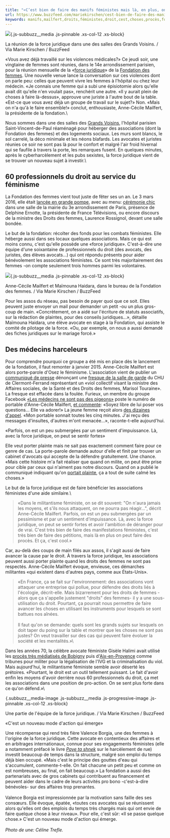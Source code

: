 ```yaml
---
title: "«C’est bien de faire des manifs féministes mais là, en plus, on peut faire des procès»"
url: https://www.buzzfeed.com/mariekirschen/cest-bien-de-faire-des-manifs-feministes-mais-la-en-plus-on
keywords: manifs,mailfert,droits,féministes,droit,cest,choses,procès,fondation,juridique,faire,femmes,associations
---
```

![](https://img.buzzfeed.com/buzzfeed-static/static/2017-03/10/5/asset/buzzfeed-prod-fastlane-01/sub-buzz-24467-1489142131-12.jpg?downsize=700%3A%2A&output-quality=auto&output-format=auto&output-quality=auto&output-format=auto&downsize=360:*){.js-subbuzz__media .js-pinnable .xs-col-12 .xs-block}

La réunion de la force juridique dans une des salles des Grands Voisins. / Via Marie Kirschen / BuzzFeed

«Vous avez déjà travaillé sur les violences médicales?» Ce jeudi soir, une vingtaine de femmes sont réunies, dans le 14e arrondissement parisien, pour la réunion mensuelle de la «[force juridique](http://fondationdesfemmes.org/nos-actions/une-force-juridique/)» de la [Fondation des femmes](http://fondationdesfemmes.org/). Une nouvelle venue lance la conversation sur ces violences dont on parle peu: celles que peuvent vivre les femmes à l\'hôpital ou chez leur médecin. «Je connais une femme qui a subi une épisiotomie alors qu'elle avait dit qu'elle n'en voulait pas», renchérit une autre. «Il y aurait plein de choses à faire là-dessus», approuve une juriste à l'autre bout de la table. «Est-ce que vous avez déjà un groupe de travail sur le sujet?» Non. «Mais on n'a qu'à le faire ensemble!» conclut, enthousiaste, Anne-Cécile Mailfert, la présidente de la fondation.\

Nous sommes dans une des salles des [Grands Voisins](http://www.streetpress.com/sujet/1460481240-les-grands-voisins-village-utopique-paris), l\'hôpital parisien Saint-Vincent-de-Paul réaménagé pour héberger des associations (dont la Fondation des femmes) et des logements sociaux. Les murs sont blancs, le sol carrelé, la déco minimale et les néons blafards. Les avocates et juristes réunies ce soir ne sont pas là pour le confort et malgré l\'air froid hivernal qui se faufile à travers la porte, les remarques fusent. En quelques minutes, après le cyberharcèlement et les pubs sexistes, la force juridique vient de se trouver un nouveau sujet à investir.\

60 professionnels du droit au service du féminisme 
---------------------------------------------------

La Fondation des femmes vient tout juste de fêter ses un an. Le 3 mars 2016, elle était [lancée en grande pompe](http://www.lesinrocks.com/2016/03/04/actualite/lancement-dune-fondation-des-femmes-pour-en-finir-avec-les-in%C3%A9galit%C3%A9s-entre-les-sexes-11810263/), avec au menu: [cérémonie chic](http://fondationdesfemmes.org/lancement-de-la-fondation-des-femmes/) dans une salle de la mairie du 3e arrondissement de Paris, présence de Delphine Ernotte, la présidente de France Télévisions, ou encore discours de la ministre des Droits des femmes, Laurence Rossignol, devant une salle bondée.

Le but de la fondation: récolter des fonds pour les combats féministes. Elle héberge aussi dans ses locaux quelques associations. Mais ce qui est moins connu, c'est qu'elle possède une «force juridique». C\'est-à-dire une équipe d'une soixantaine de professionnels du droit (des avocats, des juristes, des élèves avocats...) qui ont répondu présents pour aider bénévolement les associations féministes. Ce sont très majoritairement des femmes -on compte seulement trois hommes parmi les volontaires.

![](https://img.buzzfeed.com/buzzfeed-static/static/2017-03/10/5/asset/buzzfeed-prod-fastlane-01/sub-buzz-24545-1489142231-18.jpg?downsize=700%3A%2A&output-quality=auto&output-format=auto&output-quality=auto&output-format=auto&downsize=360:*){.js-subbuzz__media .js-pinnable .xs-col-12 .xs-block}

Anne-Cécile Mailfert et Maïmouna Haidara, dans le bureau de la Fondation des femmes. / Via Marie Kirschen / BuzzFeed

Pour les assos du réseau, pas besoin de payer quoi que ce soit. Elles peuvent juste envoyer un mail pour demander un petit -ou un plus gros- coup de main. «Concrètement, on a aidé sur l'écriture de statuts associatifs, sur la rédaction de plaintes, pour des conseils juridiques\...», détaille Maïmouna Haidara, une élève avocate en stage à la Fondation, qui assiste le comité de pilotage de la force. «Ou, par exemple, on nous a aussi demandé des fiches juridiques sur le mariage forcé.»

Des médecins harceleurs
-----------------------

Pour comprendre pourquoi ce groupe a été mis en place dès le lancement de la fondation, il faut remonter à janvier 2015. Anne-Cécile Mailfert est alors porte-parole d'Osez le féminisme. L'association vient de publier un [communiqué de presse](http://us2.campaign-archive2.com/?u=649a5fd94ddf5454a6864f394&id=c125e696f6) dénonçant une [fresque de la salle de garde](http://tempsreel.nouvelobs.com/societe/20150119.OBS0262/une-fresque-de-viol-collectif-contre-la-loi-sante-fait-scandale.html) du CHU de Clermont-Ferrand représentant un «viol collectif visant la ministre des Affaires sociales, de la Santé et des Droits des femmes, Marisol Touraine». La fresque est effacée dans la foulée. Furieux, un membre du groupe Facebook [«Les médecins ne sont pas des pigeons»](https://www.facebook.com/groups/lesmedecinsnesontpasdespigeons/?fref=ts) poste le numéro de portable d'Anne-Cécile Mailfert, [et commente](http://www.lesinrocks.com/2015/01/23/actualite/la-porte-parole-dosez-le-feminisme-porte-plainte-contre-des-medecins-pour-harcelement-11549537/): «Soyez libre de lui poser vos questions\... Elle va adorer!» La jeune femme reçoit alors [des dizaines d'appel](http://leplus.nouvelobs.com/contribution/1311254-harcelee-par-des-medecins-pour-avoir-denonce-la-fresque-de-clermont-je-porte-plainte.html). «Mon portable sonnait toutes les cinq minutes. J'ai reçu des messages d'insultes, d'autres m'ont menacée\...», raconte-t-elle aujourd'hui.

«Parfois, on est un peu submergées par un sentiment d'impuissance. Là, avec la force juridique, on peut se sentir fortes»

Elle veut porter plainte mais ne sait pas exactement comment faire pour ce genre de cas. La porte-parole demande autour d'elle et finit par trouver un cabinet d'avocats qui accepte de la défendre gratuitement. Une chance. «Mais cette histoire m'a fait réaliser que quand on milite, on peut être prise pour cible par ceux qui n'aiment pas notre discours. Quand on a publié le communiqué indiquant qu'on [portait plainte](http://www.bfmtv.com/societe/fresque-a-l-hopital-de-clermont-la-porte-parole-d-osez-le-feminisme-porte-plainte-858691.html), ça a tout de suite calmé les choses.»

Le but de la force juridique est de faire bénéficier les associations féministes d'une aide similaire.\

> «Dans le militantisme féministe, on se dit souvent: "On n\'aura jamais les moyens, et s'ils nous attaquent, on ne pourra pas réagir...", décrit Anne-Cécile Mailfert. Parfois, on est un peu submergées par un pessimisme et par un sentiment d'impuissance. Là, avec la force juridique, on peut se sentir fortes et avoir l'ambition de déranger pour de vrai. C'est très bien de faire des manifestations féministes, c'est très bien de faire des pétitions, mais là en plus on peut faire des procès. Et ça, c'est cool.»

Car, au-delà des coups de main filés aux assos, il s'agit aussi de faire avancer la cause par le droit. À travers la force juridique, les associations peuvent aussi porter plainte quand les droits des femmes ne sont pas respectés. Anne-Cécile Mailfert évoque, envieuse, ces démarches militantes «qui existent dans d'autres pays, comme aux États-Unis».

> «En France, ça se fait sur l'environnement: des associations vont attaquer une entreprise qui pollue, pour défendre des droits liés à l'écologie, décrit-elle. Mais bizarrement pour les droits de femmes -alors que ça s'appelle justement "droits" des femmes- il y a une sous-utilisation du droit. Pourtant, ça pourrait nous permettre de faire avancer les choses en utilisant les instruments pour lesquels se sont battues nos aînées.\
> \
> Il faut qu'on se demande: quels sont les grands sujets sur lesquels on doit taper du poing sur la table et montrer que les choses ne sont pas justes? On veut travailler sur des cas qui peuvent faire évoluer la société et les mentalités.»\

Dans les années 70, la célèbre avocate féministe Gisèle Halimi avait utilisé les [procès très médiatisés de Bobigny](http://www.justice.gouv.fr/histoire-et-patrimoine-10050/proces-historiques-10411/il-y-a-40-ans-le-proces-de-bobigny-24792.html) puis d'[Aix-en-Provence](http://8mars.info/proces-d-aix-et-attaques-antifeministes?lang=fr) comme tribunes pour militer pour la légalisation de l'IVG et la criminalisation du viol. Mais aujourd'hui, le militantisme féministe semble avoir déserté les prétoires. «Pourtant, le droit est un outil tellement puissant. Le fait d'avoir enfin les moyens d'avoir derrière nous 60 professionnels du droit, ça met les associations dans une position de pro-action. On se sent plus forte dans ce qu'on défend.»\

![](data:image/gif;base64,R0lGODlhAQABAIAAAAAAAP///yH5BAEAAAAALAAAAAABAAEAAAIBRAA7){.subbuzz__media-image .js-subbuzz__media .js-progressive-image .js-pinnable .xs-col-12 .xs-block}

Une partie de l\'équipe de la force juridique. / Via Marie Kirschen / BuzzFeed

«C\'est un nouveau mode d'action qui émerge»

Une récompense qui rend très fière Valence Borgia, une des femmes à l'origine de la force juridique. Cette avocate en contentieux des affaires et en arbitrages internationaux, connue pour ses engagements féministes (elle a notamment préfacé le livre *[Paye ta shnek](http://www.streetpress.com/sujet/102951-paye-ta-shnek-le-blog-ou-les-filles-racontent-le-harcelement-de-rue)* sur le harcèlement de rue) investit beaucoup de temps dans la structure, malgré son emploi du temps déjà bien occupé. «Mais c'est le principe des gouttes d'eau qui s\'accumulent, commente-t-elle. On fait chacune un petit peu et comme on est nombreuses, au final, on fait beaucoup.» La fondation a aussi des partenariats avec de gros cabinets qui contribuent au financement et peuvent aider dans le cadre de leurs activités pro bono -c'est-à-dire bénévoles- sur des affaires trop prenantes.\
\
Valence Borgia est impressionnée par la motivation sans faille des ses consœurs. Elle évoque, épatée, «toutes ces avocates qui se réunissent alors qu'elles ont des emplois du temps très chargés mais qui ont envie de faire quelque chose à leur niveau». Pour elle, c'est sûr: «Il se passe quelque chose.» C\'est un nouveau mode d'action qui émerge.\
\
*Photo de une: Céline Trefle.*
